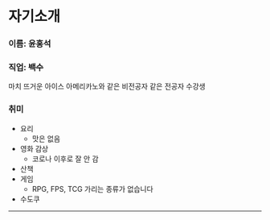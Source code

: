 # 자기소개



### 이름: 윤홍석

### 직업: ~~백수~~

마치 뜨거운 아이스 아메리카노와 같은 비전공자 같은 전공자 수강생

### 취미
- 요리
  - 맛은 없음
- 영화 감상
  - 코로나 이후로 잘 안 감
- 산책
- 게임
    - RPG, FPS, TCG 가리는 종류가 없습니다
- 수도쿠
--- 

